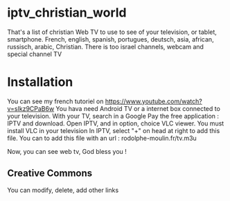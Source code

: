 # iptv_christian_world

That's a list of christian Web TV to use to see of your television, or tablet, smartphone.
French, english, spanish, portugues, deutsch, asia, african, russisch, arabic, Christian.
There is too israel channels, webcam and special channel TV


# Installation
You can see my french tutoriel on https://www.youtube.com/watch?v=sIkz9CPaB6w
You hava need Android TV or a internet box connected to your television.
With your TV, search in a Google Pay the free application : IPTV and download.
Open IPTV, and in option, choice VLC viewer. You must install VLC in your television
In IPTV, select "+" on head at right to add this file.
You can to add this file with an url : rodolphe-moulin.fr/tv.m3u

Now, you can see web tv, God bless you ! 

## Creative Commons

You can modify, delete, add other links
